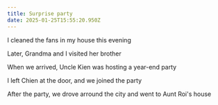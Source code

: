 ```yaml
---
title: Surprise party
date: 2025-01-25T15:55:20.950Z
---
```


I cleaned the fans in my house this evening

Later, Grandma and I visited her brother

When we arrived, Uncle Kien was hosting a year-end party

I left Chien at the door, and we joined the party

After the party, we drove arround the city and went to Aunt Roi's house
